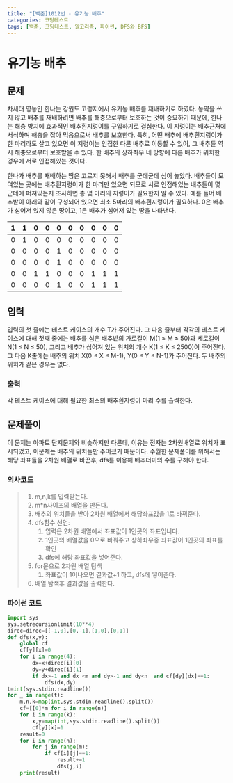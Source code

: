 ```yaml
---
title: "[백준]1012번 - 유기농 배추"
categories: 코딩테스트
tags: [백준, 코딩테스트, 알고리즘, 파이썬, DFS와 BFS]
---
```


# 유기농 배추

## 문제

차세대 영농인 한나는 강원도 고랭지에서 유기농 배추를 재배하기로 하였다. 농약을 쓰지 않고 배추를 재배하려면 배추를 해충으로부터 보호하는 것이 중요하기 때문에, 한나는 해충 방지에 효과적인 배추흰지렁이를 구입하기로 결심한다. 이 지렁이는 배추근처에 서식하며 해충을 잡아 먹음으로써 배추를 보호한다. 특히, 어떤 배추에 배추흰지렁이가 한 마리라도 살고 있으면 이 지렁이는 인접한 다른 배추로 이동할 수 있어, 그 배추들 역시 해충으로부터 보호받을 수 있다. 한 배추의 상하좌우 네 방향에 다른 배추가 위치한 경우에 서로 인접해있는 것이다.

한나가 배추를 재배하는 땅은 고르지 못해서 배추를 군데군데 심어 놓았다. 배추들이 모여있는 곳에는 배추흰지렁이가 한 마리만 있으면 되므로 서로 인접해있는 배추들이 몇 군데에 퍼져있는지 조사하면 총 몇 마리의 지렁이가 필요한지 알 수 있다. 예를 들어 배추밭이 아래와 같이 구성되어 있으면 최소 5마리의 배추흰지렁이가 필요하다. 0은 배추가 심어져 있지 않은 땅이고, 1은 배추가 심어져 있는 땅을 나타낸다.

|  1   |  1   |  0   |  0   |  0   |  0   |  0   |  0   |  0   |  0   |
| :--: | :--: | :--: | :--: | :--: | :--: | :--: | :--: | :--: | :--: |
|  0   |  1   |  0   |  0   |  0   |  0   |  0   |  0   |  0   |  0   |
|  0   |  0   |  0   |  0   |  1   |  0   |  0   |  0   |  0   |  0   |
|  0   |  0   |  0   |  0   |  1   |  0   |  0   |  0   |  0   |  0   |
|  0   |  0   |  1   |  1   |  0   |  0   |  0   |  1   |  1   |  1   |
|  0   |  0   |  0   |  0   |  1   |  0   |  0   |  1   |  1   |  1   |

## 입력

입력의 첫 줄에는 테스트 케이스의 개수 T가 주어진다. 그 다음 줄부터 각각의 테스트 케이스에 대해 첫째 줄에는 배추를 심은 배추밭의 가로길이 M(1 ≤ M ≤ 50)과 세로길이 N(1 ≤ N ≤ 50), 그리고 배추가 심어져 있는 위치의 개수 K(1 ≤ K ≤ 2500)이 주어진다. 그 다음 K줄에는 배추의 위치 X(0 ≤ X ≤ M-1), Y(0 ≤ Y ≤ N-1)가 주어진다. 두 배추의 위치가 같은 경우는 없다.

### 출력

각 테스트 케이스에 대해 필요한 최소의 배추흰지렁이 마리 수를 출력한다.

## 문제풀이

이 문제는 아파트 단지문제와 비슷하지만 다른데, 이유는 전자는 2차원배열로 위치가 표시되었고, 이문제는 배추의 위치들만 주어졌기 때문이다. 수월한 문제풀이를 위해서는 해당 좌표들을 2차원 배열로 바꾼후, dfs를 이용해 배추더미의 수를 구해야 한다.

### 의사코드

> 1. m,n,k를 입력받는다.
> 2. m*n사이즈의 배열을 만든다.
> 3. 배추의 위치들을 받아 2차원 배열에서 해당좌표값을 1로 바꿔준다.
> 4. dfs함수 선언:
>    1. 입력은 2차원 배열에서 좌표값이 1인곳의 좌표입니다.
>    2. 1인곳의 배열값을 0으로 바꿔주고 상하좌우중 좌표값이 1인곳의 좌표를 확인
>    3. dfs에 해당 좌표값을 넣어준다.
> 5. for문으로 2차원 배열 탐색
>    1. 좌표값이 1이나오면 결과값+1 하고, dfs에 넣어준다.
> 6. 배열 탐색후 결과값을 출력한다.



### 파이썬 코드

```python
import sys
sys.setrecursionlimit(10**4)
direc=direc=[[-1,0],[0,-1],[1,0],[0,1]]
def dfs(x,y):
    global cf
    cf[y][x]=0
    for i in range(4):
        dx=x+direc[i][0]
        dy=y+direc[i][1]
        if dx>-1 and dx <m and dy>-1 and dy<n  and cf[dy][dx]==1:
            dfs(dx,dy)
t=int(sys.stdin.readline())
for _ in range(t):
    m,n,k=map(int,sys.stdin.readline().split())
    cf=[[0]*m for i in range(n)]
    for i in range(k):
        x,y=map(int,sys.stdin.readline().split())
        cf[y][x]=1
    result=0
    for i in range(n):
        for j in range(m):
            if cf[i][j]==1:
                result+=1
                dfs(j,i)
    print(result)
```

